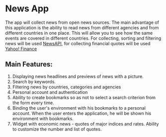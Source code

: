 # News App

The app will collect news from open news sources. The main advantage of this application is the ability to read news from different agencies and from different countries in one place. This will allow you to see how the same events are covered in different countries. For collecting, sorting and filtering news will be used [NewsAPI](https://newsapi.org/), for collecting financial quotes will be used [Yahoo! Finance](https://finance.yahoo.com/)

## Main Features:

1. Displaying news headlines and previews of news with a picture.
2. Search by keywords.
3. Filtering news by countries, categories and agencies
4. Personal account and authentication
5. Ability to create bookmarks so as not to select a search criterion from the form every time.
6. Binding the user's environment with his bookmarks to a personal account. When the user enters the application, he will be shown his environment with bookmarks.
7. Widget with economic news - quotes of major indices and rates. Ability to customize the number and list of quotes.
